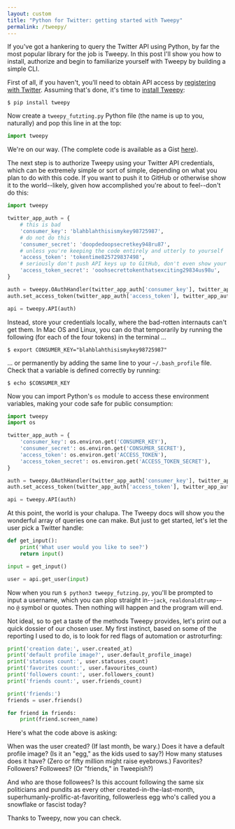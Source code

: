```yaml
---
layout: custom
title: "Python for Twitter: getting started with Tweepy"
permalink: /tweepy/
---
```


If you've got a hankering to query the Twitter API using Python, by far the most popular library for the job is Tweepy. In this post I'll show you how to install, authorize and begin to familiarize yourself with Tweepy by building a simple CLI.

First of all, if you haven't, you'll need to obtain API access by <a href="https://developer.twitter.com/en/apply-for-access" target="\_blank" rel="noopener noreferrer">registering with Twitter</a>. Assuming that's done, it's time to <a href="https://github.com/tweepy/tweepy" target="\_blank" rel="noopener noreferrer">install Tweepy</a>:

```
$ pip install tweepy
```

Now create a `tweepy_futzting.py` Python file (the name is up to you, naturally) and pop this line in at the top:

``` python
import tweepy
```

We're on our way. (The complete code is available as a Gist <a href="https://gist.github.com/davidfloyd91/428fb3b9acaf229d803e421ac319325b" target="\_blank" rel="noopener noreferrer">here</a>).

The next step is to authorize Tweepy using your Twitter API credentials, which can be extremely simple or sort of simple, depending on what you plan to do with this code. If you want to push it to GitHub or otherwise show it to the world--likely, given how accomplished you're about to feel--don't do this:

``` python
import tweepy

twitter_app_auth = {
    # this is bad
    'consumer_key': 'blahblahthisismykey98725987',
    # do not do this
    'consumer_secret': 'doopdedoopsecretkey948ru87',
    # unless you're keeping the code entirely and utterly to yourself
    'access_token': 'tokentime825729837498',
    # seriously don't push API keys up to GitHub, don't even show your aunt
    'access_token_secret': 'ooohsecrettokenthatsexciting29834us98u',
}

auth = tweepy.OAuthHandler(twitter_app_auth['consumer_key'], twitter_app_auth['consumer_secret'])
auth.set_access_token(twitter_app_auth['access_token'], twitter_app_auth['access_token_secret'])

api = tweepy.API(auth)
```

Instead, store your credentials locally, where the bad-rotten internauts can't get them. In Mac OS and Linux, you can do that temporarily by running the following (for each of the four tokens) in the terminal ...

```
$ export CONSUMER_KEY="blahblahthisismykey98725987"
```

... or permanently by adding the same line to your `~/.bash_profile` file. Check that a variable is defined correctly by running:

```
$ echo $CONSUMER_KEY
```

Now you can import Python's `os` module to access these environment variables, making your code safe for public consumption:

``` python
import tweepy
import os

twitter_app_auth = {
    'consumer_key': os.environ.get('CONSUMER_KEY'),
    'consumer_secret': os.environ.get('CONSUMER_SECRET'),
    'access_token': os.environ.get('ACCESS_TOKEN'),
    'access_token_secret': os.environ.get('ACCESS_TOKEN_SECRET'),
}

auth = tweepy.OAuthHandler(twitter_app_auth['consumer_key'], twitter_app_auth['consumer_secret'])
auth.set_access_token(twitter_app_auth['access_token'], twitter_app_auth['access_token_secret'])

api = tweepy.API(auth)
```

At this point, the world is your chalupa. The Tweepy docs will show you the wonderful array of queries one can make. But just to get started, let's let the user pick a Twitter handle:  

``` python
def get_input():
    print('What user would you like to see?')
    return input()

input = get_input()

user = api.get_user(input)
```

Now when you run `$ python3 tweepy_futzing.py`, you'll be prompted to input a username, which you can plop straight in--`jack`, `realdonaldtrump`--no `@` symbol or quotes. Then nothing will happen and the program will end.

Not ideal, so to get a taste of the methods Tweepy provides, let's print out a quick dossier of our chosen user. My first instinct, based on some of the reporting I used to do, is to look for red flags of automation or astroturfing:

``` python
print('creation date:', user.created_at)
print('default profile image?', user.default_profile_image)
print('statuses count:', user.statuses_count)
print('favorites count:', user.favourites_count)
print('followers count:', user.followers_count)
print('friends count:', user.friends_count)

print('friends:')
friends = user.friends()

for friend in friends:
    print(friend.screen_name)
```

Here's what the code above is asking:

When was the user created? (If last month, be wary.) Does it have a default profile image? (Is it an "egg," as the kids used to say?) How many statuses does it have? (Zero or fifty million might raise eyebrows.) Favorites? Followers? Followees? (Or "friends," in Tweepish?)

And who are those followees? Is this account following the same six politicians and pundits as every other created-in-the-last-month, superhumanly-prolific-at-favoriting, followerless egg who's called you a snowflake or fascist today?

Thanks to Tweepy, now you can check.
